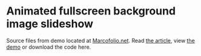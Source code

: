 # Animated fullscreen background image slideshow
Source files from demo located at [Marcofolio.net](http://marcofolio.net/). Read [the article](http://www.marcofolio.net/webdesign/animated_fullscreen_background_image_slideshow.html), view [the demo](http://demo.marcofolio.net/fullscreen_image_slider/) or download the code here.